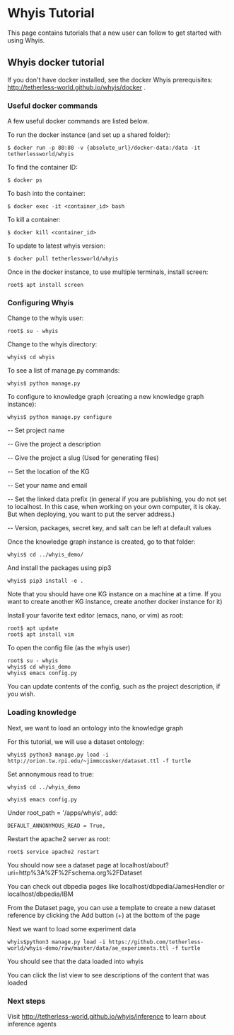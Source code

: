 # Whyis Tutorial

This page contains tutorials that a new user can follow to get started with using Whyis.

## Whyis docker tutorial

If you don't have docker installed, see the docker Whyis prerequisites: http://tetherless-world.github.io/whyis/docker .

### Useful docker commands
A few useful docker commands are listed below.

To run the docker instance (and set up a shared folder):
```shell
$ docker run -p 80:80 -v {absolute_url}/docker-data:/data -it tetherlessworld/whyis
```
To find the container ID:
```shell
$ docker ps
```
To bash into the container:
```shell
$ docker exec -it <container_id> bash
```
To kill a container:
```shell
$ docker kill <container_id>
```
To update to latest whyis version:
```shell
$ docker pull tetherlessworld/whyis
```
Once in the docker instance, to use multiple terminals, install screen:
```shell
root$ apt install screen 
```
### Configuring Whyis
Change to the whyis user:
```shell
root$ su - whyis
```
Change to the whyis directory:
```shell
whyis$ cd whyis
```

To see a list of manage.py commands:
```shell
whyis$ python manage.py
```

To configure to knowledge graph (creating a new knowledge graph instance):
```shell
whyis$ python manage.py configure
```
-- Set project name

-- Give the project a description

-- Give the project a slug (Used for generating files)

-- Set the location of the KG

-- Set your name and email

-- Set the linked data prefix (in general if you are publishing, you do not set to localhost. In this case, when working on your own computer, it is okay. But when deploying, you want to put the server address.)

-- Version, packages, secret key, and salt can be left at default values

Once the knowledge graph instance is created, go to that folder:
```shell
whyis$ cd ../whyis_demo/
```
And install the packages using pip3
```shell
whyis$ pip3 install -e .
```
Note that you should have one KG instance on a machine at a time. If you want to create another KG instance, create another docker instance for it)

Install your favorite text editor (emacs, nano, or vim) as root:
```shell
root$ apt update
root$ apt install vim
```
To open the config file (as the whyis user)
```shell
root$ su - whyis
whyis$ cd whyis_demo
whyis$ emacs config.py
```
You can update contents of the config, such as the project description, if you wish.
### Loading knowledge
Next, we want to load an ontology into the knowledge graph

For this tutorial, we will use a dataset ontology:
```shell
whyis$ python3 manage.py load -i http://orion.tw.rpi.edu/~jimmccusker/dataset.ttl -f turtle
```
Set annonymous read to true:
```shell
whyis$ cd ../whyis_demo
```
```shell
whyis$ emacs config.py
```
Under root_path = '/apps/whyis', add:
```
DEFAULT_ANNONYMOUS_READ = True,
```
Restart the apache2 server as root:
```shell
root$ service apache2 restart
```
You should now see a dataset page at localhost/about?uri=http%3A%2F%2Fschema.org%2FDataset

You can check out dbpedia pages like localhost/dbpedia/JamesHendler or localhost/dbpedia/IBM

From the Dataset page, you can use a template to create a new dataset reference by clicking the Add button (+) at the bottom of the page

Next we want to load some experiment data
```shell
whyis$python3 manage.py load -i https://github.com/tetherless-world/whyis-demo/raw/master/data/ae_experiments.ttl -f turtle
```
You should see that the data loaded into whyis

You can click the list view to see descriptions of the content that was loaded
### Next steps
Visit http://tetherless-world.github.io/whyis/inference to learn about inference agents
